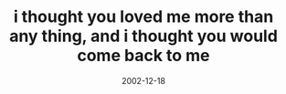 ---
layout: base.njk
title : 'i thought you loved me more than any thing, and i thought you would come back to me' 
view_title : 'i thought you loved me more than any thing, and i thought you would come back to me' 
year : '2002' 
date : '2002-12-18' 
img_file : '/drawing/ithoughtyoulovedmemorethan.png' 
html_file : 'ithoughtyoulovedmemoretha' 
next_html : 'imsorryimlost.html' 
year_order : '206' 
permalink : "title/{{html_file}}.html"
---